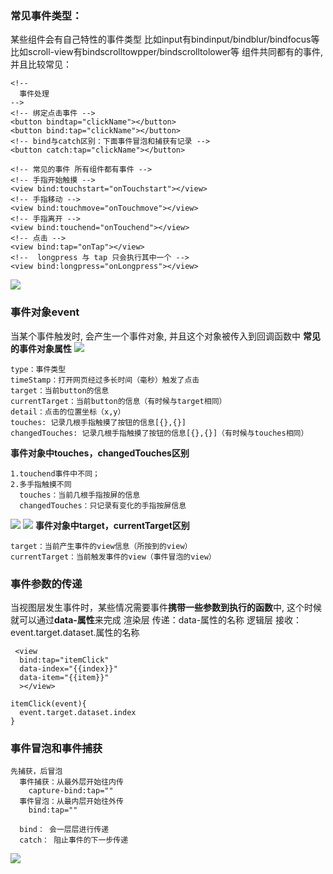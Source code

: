 ### **常见事件类型：**
某些组件会有自己特性的事件类型
比如input有bindinput/bindblur/bindfocus等
比如scroll-view有bindscrolltowpper/bindscrolltolower等
组件共同都有的事件, 并且比较常见：
```vue
<!--
  事件处理
-->
<!-- 绑定点击事件 -->
<button bindtap="clickName"></button>
<button bind:tap="clickName"></button>
<!-- bind与catch区别：下面事件冒泡和捕获有记录 -->
<button catch:tap="clickName"></button>

<!-- 常见的事件 所有组件都有事件 -->
<!-- 手指开始触摸 -->
<view bind:touchstart="onTouchstart"></view>
<!-- 手指移动 -->
<view bind:touchmove="onTouchmove"></view>
<!-- 手指离开 -->
<view bind:touchend="onTouchend"></view>
<!-- 点击 -->
<view bind:tap="onTap"></view>
<!--  longpress 与 tap 只会执行其中一个 -->
<view bind:longpress="onLongpress"></view>
```
![](https://cdn.nlark.com/yuque/0/2021/png/2779910/1628824024519-a903b0dc-2fe8-432d-b9c0-10b21abe1eea.png#clientId=u840f5865-297a-4&from=paste&id=u1a071f4c&originHeight=402&originWidth=750&originalType=url&ratio=1&rotation=0&showTitle=false&status=done&style=none&taskId=u536327bd-ddcf-447b-8092-531ff08b116&title=)
### 事件对象event
当某个事件触发时, 会产生一个事件对象, 并且这个对象被传入到回调函数中
**常见的事件对象属性**
![](https://cdn.nlark.com/yuque/0/2021/png/2779910/1628824024717-c45c56cd-47d7-4161-ab31-5b4b959292c6.png#clientId=u840f5865-297a-4&from=paste&id=u6b94d676&originHeight=534&originWidth=933&originalType=url&ratio=1&rotation=0&showTitle=false&status=done&style=none&taskId=ud3aeeb31-6bfb-4deb-88de-91407ca1f3c&title=)
```vue
type：事件类型
timeStamp：打开网页经过多长时间（毫秒）触发了点击
target：当前button的信息
currentTarget：当前button的信息（有时候与target相同）
detail：点击的位置坐标（x,y）
touches: 记录几根手指触摸了按钮的信息[{},{}]
changedTouches: 记录几根手指触摸了按钮的信息[{},{}]（有时候与touches相同）
```
**事件对象中touches，changedTouches区别**
```vue
1.touchend事件中不同；
2.多手指触摸不同
  touches：当前几根手指按屏的信息
  changedTouches：只记录有变化的手指按屏信息
```
![](https://cdn.nlark.com/yuque/0/2021/png/2779910/1628824024839-e8c124f6-db53-484a-960f-53bca0f94a81.png#clientId=u840f5865-297a-4&from=paste&id=u3a2203db&originHeight=509&originWidth=740&originalType=url&ratio=1&rotation=0&showTitle=false&status=done&style=none&taskId=ufdd3533e-7e89-45f0-ad23-ca34817ece1&title=)
![](https://cdn.nlark.com/yuque/0/2021/png/2779910/1628824024622-11daddd1-36f6-47b5-b3a8-b2dd0823ecff.png#clientId=u840f5865-297a-4&from=paste&id=ubcc43e67&originHeight=454&originWidth=611&originalType=url&ratio=1&rotation=0&showTitle=false&status=done&style=none&taskId=ub1b69374-b881-43fe-85d9-2cc2651d51b&title=)
**事件对象中target，currentTarget区别**
```vue
target：当前产生事件的view信息（所按到的view）
currentTarget：当前触发事件的view（事件冒泡的view）
```
### 事件参数的传递
当视图层发生事件时，某些情况需要事件**携带一些参数到执行的函数**中, 这个时候就可以通过**data-属性**来完成
渲染层 传递：data-属性的名称
逻辑层 接收：event.target.dataset.属性的名称
```vue
 <view 
  bind:tap="itemClick"
  data-index="{{index}}"
  data-item="{{item}}"
  ></view>

itemClick(event){
  event.target.dataset.index
}
```
### 事件冒泡和事件捕获
```vue
先捕获，后冒泡
  事件捕获：从最外层开始往内传
    capture-bind:tap=""
  事件冒泡：从最内层开始往外传
    bind:tap=""

  bind： 会一层层进行传递
  catch： 阻止事件的下一步传递
```
![](https://cdn.nlark.com/yuque/0/2021/png/2779910/1628824024587-b8d8af30-5a92-43d5-a2b3-1f0fd9076805.png#clientId=u840f5865-297a-4&from=paste&id=ua797b8c7&originHeight=557&originWidth=671&originalType=url&ratio=1&rotation=0&showTitle=false&status=done&style=none&taskId=u6f20b51b-75b2-4803-9aa6-43e46291328&title=)
